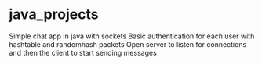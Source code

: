 # java_projects
Simple chat app in java with sockets
Basic authentication for each user with hashtable and randomhash packets
Open server to listen for connections and then the client to start sending messages
